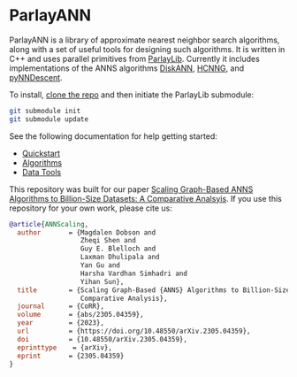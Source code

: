 # ParlayANN

ParlayANN is a library of approximate nearest neighbor search algorithms, along with a set of useful tools for designing such algorithms. It is written in C++ and uses parallel primitives from [ParlayLib](https://cmuparlay.github.io/parlaylib/). Currently it includes implementations of the ANNS algorithms [DiskANN](https://github.com/microsoft/DiskANN), [HCNNG](https://github.com/jalvarm/hcnng), and [pyNNDescent](https://pynndescent.readthedocs.io/en/latest/).

To install, [clone the repo](https://github.com/cmuparlay/ParlayANN/tree/main) and then initiate the ParlayLib submodule:

```bash
git submodule init
git submodule update
```

See the following documentation for help getting started:
- [Quickstart](https://cmuparlay.github.io/ParlayANN/quickstart)
- [Algorithms](https://cmuparlay.github.io/ParlayANN/algorithms)
- [Data Tools](https://cmuparlay.github.io.github.io/ParlayANN/data_tools)

This repository was built for our paper [Scaling Graph-Based ANNS Algorithms to Billion-Size Datasets: A Comparative Analsyis](https://arxiv.org/abs/2305.04359). If you use this repository for your own work, please cite us:

```bibtex
@article{ANNScaling,
  author       = {Magdalen Dobson and
                  Zheqi Shen and
                  Guy E. Blelloch and
                  Laxman Dhulipala and
                  Yan Gu and
                  Harsha Vardhan Simhadri and
                  Yihan Sun},
  title        = {Scaling Graph-Based {ANNS} Algorithms to Billion-Size Datasets: {A}
                  Comparative Analysis},
  journal      = {CoRR},
  volume       = {abs/2305.04359},
  year         = {2023},
  url          = {https://doi.org/10.48550/arXiv.2305.04359},
  doi          = {10.48550/arXiv.2305.04359},
  eprinttype    = {arXiv},
  eprint       = {2305.04359}
}
```
